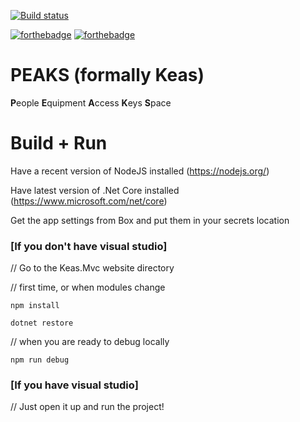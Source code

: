 [![Build status](https://ci.appveyor.com/api/projects/status/aaq4h64crg106u5m/branch/master?svg=true)](https://ci.appveyor.com/project/UCNETAdmin/keas/branch/master)

[![forthebadge](http://forthebadge.com/images/badges/uses-html.svg)](http://forthebadge.com)
[![forthebadge](https://forthebadge.com/images/badges/contains-technical-debt.svg)](https://forthebadge.com)
# PEAKS (formally Keas)

**P**eople
**E**quipment
**A**ccess
**K**eys
**S**pace

# Build + Run

Have a recent version of NodeJS installed (https://nodejs.org/)

Have latest version of .Net Core installed (https://www.microsoft.com/net/core)

Get the app settings from Box and put them in your secrets location

### [If you don't have visual studio]
// Go to the Keas.Mvc website directory 

// first time, or when modules change

`npm install`

`dotnet restore`

// when you are ready to debug locally

`npm run debug`

### [If you have visual studio]
// Just open it up and run the project!
